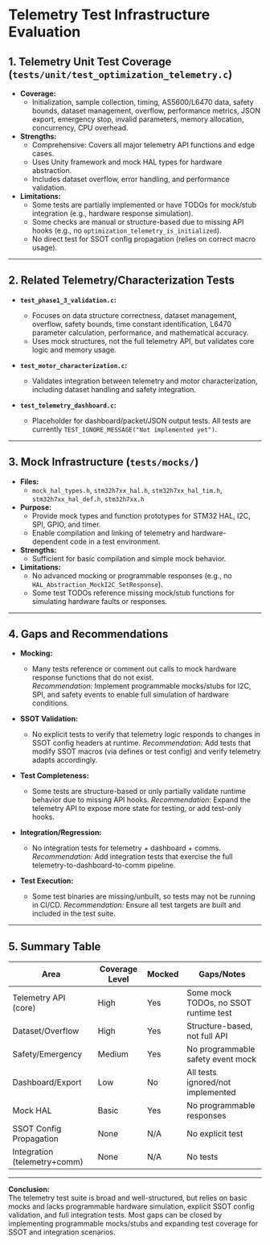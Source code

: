 # Telemetry Test Infrastructure Evaluation

## 1. Telemetry Unit Test Coverage (`tests/unit/test_optimization_telemetry.c`)

- **Coverage:**
  - Initialization, sample collection, timing, AS5600/L6470 data, safety bounds, dataset management, overflow, performance metrics, JSON export, emergency stop, invalid parameters, memory allocation, concurrency, CPU overhead.
- **Strengths:**
  - Comprehensive: Covers all major telemetry API functions and edge cases.
  - Uses Unity framework and mock HAL types for hardware abstraction.
  - Includes dataset overflow, error handling, and performance validation.
- **Limitations:**
  - Some tests are partially implemented or have TODOs for mock/stub integration (e.g., hardware response simulation).
  - Some checks are manual or structure-based due to missing API hooks (e.g., no `optimization_telemetry_is_initialized`).
  - No direct test for SSOT config propagation (relies on correct macro usage).

---

## 2. Related Telemetry/Characterization Tests

- **`test_phase1_3_validation.c`:**

  - Focuses on data structure correctness, dataset management, overflow, safety bounds, time constant identification, L6470 parameter calculation, performance, and mathematical accuracy.
  - Uses mock structures, not the full telemetry API, but validates core logic and memory usage.

- **`test_motor_characterization.c`:**

  - Validates integration between telemetry and motor characterization, including dataset handling and safety integration.

- **`test_telemetry_dashboard.c`:**
  - Placeholder for dashboard/packet/JSON output tests. All tests are currently `TEST_IGNORE_MESSAGE("Not implemented yet")`.

---

## 3. Mock Infrastructure (`tests/mocks/`)

- **Files:**
  - `mock_hal_types.h`, `stm32h7xx_hal.h`, `stm32h7xx_hal_tim.h`, `stm32h7xx_hal_def.h`, `stm32h7xx.h`
- **Purpose:**
  - Provide mock types and function prototypes for STM32 HAL, I2C, SPI, GPIO, and timer.
  - Enable compilation and linking of telemetry and hardware-dependent code in a test environment.
- **Strengths:**
  - Sufficient for basic compilation and simple mock behavior.
- **Limitations:**
  - No advanced mocking or programmable responses (e.g., no `HAL_Abstraction_MockI2C_SetResponse`).
  - Some test TODOs reference missing mock/stub functions for simulating hardware faults or responses.

---

## 4. Gaps and Recommendations

- **Mocking:**

  - Many tests reference or comment out calls to mock hardware response functions that do not exist.  
    _Recommendation:_ Implement programmable mocks/stubs for I2C, SPI, and safety events to enable full simulation of hardware conditions.

- **SSOT Validation:**

  - No explicit tests to verify that telemetry logic responds to changes in SSOT config headers at runtime.
    _Recommendation:_ Add tests that modify SSOT macros (via defines or test config) and verify telemetry adapts accordingly.

- **Test Completeness:**

  - Some tests are structure-based or only partially validate runtime behavior due to missing API hooks.
    _Recommendation:_ Expand the telemetry API to expose more state for testing, or add test-only hooks.

- **Integration/Regression:**

  - No integration tests for telemetry + dashboard + comms.
    _Recommendation:_ Add integration tests that exercise the full telemetry-to-dashboard-to-comm pipeline.

- **Test Execution:**
  - Some test binaries are missing/unbuilt, so tests may not be running in CI/CD.
    _Recommendation:_ Ensure all test targets are built and included in the test suite.

---

## 5. Summary Table

| Area                         | Coverage Level | Mocked | Gaps/Notes                            |
| ---------------------------- | -------------- | ------ | ------------------------------------- |
| Telemetry API (core)         | High           | Yes    | Some mock TODOs, no SSOT runtime test |
| Dataset/Overflow             | High           | Yes    | Structure-based, not full API         |
| Safety/Emergency             | Medium         | Yes    | No programmable safety event mock     |
| Dashboard/Export             | Low            | No     | All tests ignored/not implemented     |
| Mock HAL                     | Basic          | Yes    | No programmable responses             |
| SSOT Config Propagation      | None           | N/A    | No explicit test                      |
| Integration (telemetry+comm) | None           | N/A    | No tests                              |

---

**Conclusion:**  
The telemetry test suite is broad and well-structured, but relies on basic mocks and lacks programmable hardware simulation, explicit SSOT config validation, and full integration tests. Most gaps can be closed by implementing programmable mocks/stubs and expanding test coverage for SSOT and integration scenarios.
